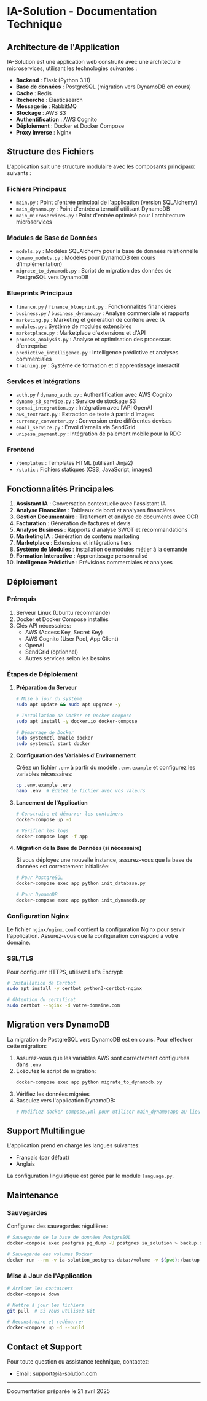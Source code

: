 # IA-Solution - Documentation Technique

## Architecture de l'Application

IA-Solution est une application web construite avec une architecture microservices, utilisant les technologies suivantes :

- **Backend** : Flask (Python 3.11)
- **Base de données** : PostgreSQL (migration vers DynamoDB en cours)
- **Cache** : Redis
- **Recherche** : Elasticsearch
- **Messagerie** : RabbitMQ
- **Stockage** : AWS S3
- **Authentification** : AWS Cognito
- **Déploiement** : Docker et Docker Compose
- **Proxy Inverse** : Nginx

## Structure des Fichiers

L'application suit une structure modulaire avec les composants principaux suivants :

### Fichiers Principaux

- `main.py` : Point d'entrée principal de l'application (version SQLAlchemy)
- `main_dynamo.py` : Point d'entrée alternatif utilisant DynamoDB
- `main_microservices.py` : Point d'entrée optimisé pour l'architecture microservices

### Modules de Base de Données

- `models.py` : Modèles SQLAlchemy pour la base de données relationnelle
- `dynamo_models.py` : Modèles pour DynamoDB (en cours d'implémentation)
- `migrate_to_dynamodb.py` : Script de migration des données de PostgreSQL vers DynamoDB

### Blueprints Principaux

- `finance.py` / `finance_blueprint.py` : Fonctionnalités financières
- `business.py` / `business_dynamo.py` : Analyse commerciale et rapports
- `marketing.py` : Marketing et génération de contenu avec IA
- `modules.py` : Système de modules extensibles
- `marketplace.py` : Marketplace d'extensions et d'API
- `process_analysis.py` : Analyse et optimisation des processus d'entreprise
- `predictive_intelligence.py` : Intelligence prédictive et analyses commerciales
- `training.py` : Système de formation et d'apprentissage interactif

### Services et Intégrations

- `auth.py` / `dynamo_auth.py` : Authentification avec AWS Cognito
- `dynamo_s3_service.py` : Service de stockage S3
- `openai_integration.py` : Intégration avec l'API OpenAI
- `aws_textract.py` : Extraction de texte à partir d'images
- `currency_converter.py` : Conversion entre différentes devises
- `email_service.py` : Envoi d'emails via SendGrid
- `unipesa_payment.py` : Intégration de paiement mobile pour la RDC

### Frontend

- `/templates` : Templates HTML (utilisant Jinja2)
- `/static` : Fichiers statiques (CSS, JavaScript, images)

## Fonctionnalités Principales

1. **Assistant IA** : Conversation contextuelle avec l'assistant IA
2. **Analyse Financière** : Tableaux de bord et analyses financières
3. **Gestion Documentaire** : Traitement et analyse de documents avec OCR
4. **Facturation** : Génération de factures et devis
5. **Analyse Business** : Rapports d'analyse SWOT et recommandations
6. **Marketing IA** : Génération de contenu marketing
7. **Marketplace** : Extensions et intégrations tiers
8. **Système de Modules** : Installation de modules métier à la demande
9. **Formation Interactive** : Apprentissage personnalisé
10. **Intelligence Prédictive** : Prévisions commerciales et analyses

## Déploiement

### Prérequis

1. Serveur Linux (Ubuntu recommandé)
2. Docker et Docker Compose installés
3. Clés API nécessaires:
   - AWS (Access Key, Secret Key)
   - AWS Cognito (User Pool, App Client)
   - OpenAI
   - SendGrid (optionnel)
   - Autres services selon les besoins

### Étapes de Déploiement

1. **Préparation du Serveur**

   ```bash
   # Mise à jour du système
   sudo apt update && sudo apt upgrade -y
   
   # Installation de Docker et Docker Compose
   sudo apt install -y docker.io docker-compose
   
   # Démarrage de Docker
   sudo systemctl enable docker
   sudo systemctl start docker
   ```

2. **Configuration des Variables d'Environnement**

   Créez un fichier `.env` à partir du modèle `.env.example` et configurez les variables nécessaires:

   ```bash
   cp .env.example .env
   nano .env  # Éditez le fichier avec vos valeurs
   ```

3. **Lancement de l'Application**

   ```bash
   # Construire et démarrer les containers
   docker-compose up -d
   
   # Vérifier les logs
   docker-compose logs -f app
   ```

4. **Migration de la Base de Données (si nécessaire)**

   Si vous déployez une nouvelle instance, assurez-vous que la base de données est correctement initialisée:

   ```bash
   # Pour PostgreSQL
   docker-compose exec app python init_database.py
   
   # Pour DynamoDB
   docker-compose exec app python init_dynamodb.py
   ```

### Configuration Nginx

Le fichier `nginx/nginx.conf` contient la configuration Nginx pour servir l'application. Assurez-vous que la configuration correspond à votre domaine.

### SSL/TLS

Pour configurer HTTPS, utilisez Let's Encrypt:

```bash
# Installation de Certbot
sudo apt install -y certbot python3-certbot-nginx

# Obtention du certificat
sudo certbot --nginx -d votre-domaine.com
```

## Migration vers DynamoDB

La migration de PostgreSQL vers DynamoDB est en cours. Pour effectuer cette migration:

1. Assurez-vous que les variables AWS sont correctement configurées dans `.env`
2. Exécutez le script de migration:
   ```bash
   docker-compose exec app python migrate_to_dynamodb.py
   ```
3. Vérifiez les données migrées
4. Basculez vers l'application DynamoDB:
   ```bash
   # Modifiez docker-compose.yml pour utiliser main_dynamo:app au lieu de main:app
   ```

## Support Multilingue

L'application prend en charge les langues suivantes:
- Français (par défaut)
- Anglais

La configuration linguistique est gérée par le module `language.py`.

## Maintenance

### Sauvegardes

Configurez des sauvegardes régulières:

```bash
# Sauvegarde de la base de données PostgreSQL
docker-compose exec postgres pg_dump -U postgres ia_solution > backup.sql

# Sauvegarde des volumes Docker
docker run --rm -v ia-solution_postgres-data:/volume -v $(pwd):/backup alpine tar -czvf /backup/postgres-data.tar.gz /volume
```

### Mise à Jour de l'Application

```bash
# Arrêter les containers
docker-compose down

# Mettre à jour les fichiers
git pull  # Si vous utilisez Git

# Reconstruire et redémarrer
docker-compose up -d --build
```

## Contact et Support

Pour toute question ou assistance technique, contactez:
- Email: support@ia-solution.com

---

Documentation préparée le 21 avril 2025